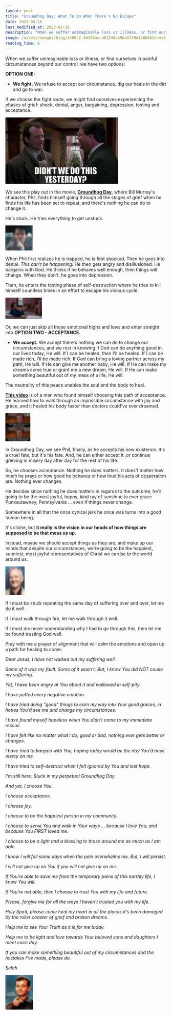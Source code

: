 ```yaml
---
layout: post
title: "Groundhog Day: What To Do When There's No Escape"
date: 2023-03-18
last_modified_at: 2023-03-18
description: "When we suffer unimaginable loss or illness, or find ourselves in painful circumstances beyond our control, we have two options:"
image: /assets/images/blog/3400c2_40199accd01240be9da5739e148b8b5d~mv2.png
reading_time: 6
---
```


When we suffer unimaginable loss or illness, or find ourselves in painful circumstances beyond our control, we have two options:

**OPTION ONE:**

*   **We fight.** We refuse to accept our circumstance, dig our heals in the dirt and go to war.
    

If we choose the fight route, we _might_ find ourselves experiencing the phases of grief: shock, denial, anger, bargaining, depression, testing and acceptance.

![ree](/assets/images/blog/3400c2_40199accd01240be9da5739e148b8b5d~mv2.png)

We see this play out in the movie, [**Groundhog Day**](https://www.amazon.com/Groundhog-Day-Bill-Murray/dp/B000SP1SH6), where Bill Murray's character, Phil, finds himself going through all the stages of grief when he finds his life has been set to repeat, and there's nothing he can do to change it.

He's stuck. He tries everything to get unstuck.

![ree](/assets/images/blog/3400c2_80cd41c71c6f494eb732c55efdc002db~mv2.png)

When Phil first realizes he is trapped, he is first shocked. Then he goes into denial. _This can't be happening!_ He then gets angry and disillusioned. He bargains with God. He thinks if he behaves well enough, then things will change. When they don't, he goes into depression.

Then, he enters the testing phase of self-destruction where he tries to kill himself countless times in an effort to escape his vicious cycle.

![ree](/assets/images/blog/3400c2_e1d2bf020d1740de858f20893d68cc5b~mv2.png)

Or, we can just skip all those emotional highs and lows and enter straight into **OPTION TWO - ACCEPTANCE.**

*   **We accept.** We accept there's nothing we can do to change our circumstances, and we rest in knowing if God can do anything good in our lives today, He will. If I can be healed, then I'll be healed. If I can be made rich, I'll be made rich. If God can bring a loving partner across my path, He will. If He can give me another baby, He will. If He can make my dreams come true or grant me a new dream, He will. If He can make something beautiful out of my mess of a life, He will.
    

The neutrality of this peace enables the soul and the body to heal.

[**This video**](https://www.tiktok.com/t/ZTR7gh2Fu/) is of a man who found himself choosing this path of acceptance. He learned how to walk through an impossible circumstance with joy and grace, and it healed his body faster than doctors could've ever dreamed.

![ree](/assets/images/blog/3400c2_51371701a43b4f5fbe629c027cdb662e~mv2.png)

In Groundhog Day, we see Phil, finally, as he accepts his new existence. It's a cruel fate, but it's his fate. And, he can either accept it ,or continue grieving in misery day after day for the rest of his life.

So, he chooses acceptance. Nothing he does matters. It does't matter how much he prays or how good he behaves or how loud his acts of desperation are. Nothing ever changes.

He decides since nothing he does matters in regards to the outcome, he's going to be the most joyful, happy, kind ray of sunshine to ever grace Punxsutawney, Pennsylvania ... even if things never change.

Somewhere in all that the once cynical jerk he once was turns into a good human being.

It's cliche, but **it really is the vision in our heads of how things are supposed to be that mess us up.**

Instead, maybe we should accept things as they are, and make up our minds that despite our circumstances, we're going to be the happiest, sunniest, most joyful representatives of Christ we can be to the world around us.

![ree](/assets/images/blog/3400c2_6ffcb03aab5c417db7602021557a8f2d~mv2.png)

If I must be stuck repeating the same day of suffering over and over, let me do it well.

If I must walk through fire, let me walk through it well.

If I must die never understanding why I had to go through this, then let me be found trusting God well.

Pray with me a prayer of alignment that will calm the emotions and open up a path for healing to come:

_Dear Jesus, I have not walked out my suffering well._

_Some of it was my fault. Some of it wasn't. But, I know You did NOT cause my suffering._

_Yet, I have been angry at You about it and wallowed in self-pity._

_I have petted every negative emotion._

_I have tried doing "good" things to earn my way into Your good graces, in hopes You'd see me and change my circumstances._

_I have found myself hopeless when You didn't come to my immediate rescue._

_I have felt like no matter what I do, good or bad, nothing ever gets better or changes._

_I have tried to bargain with You, hoping today would be the day You'd have mercy on me._

_I have tried to self-destruct when I felt ignored by You and lost hope._

_I'm still here. Stuck in my perpetual Groundhog Day._

_And yet, I choose You._

_I choose acceptance._

_I choose joy._

_I choose to be the happiest person in my community._

_I choose to serve You and walk in Your ways ... because I love You, and because You FIRST loved me._

_I choose to be a light and a blessing to those around me as much as I am able._

_I know I will fail some days when the pain overwhelms me. But, I will persist._

_I will not give up on You if you will not give up on me._

_If You're able to save me from the temporary pains of this earthly life, I know You will._

_If You're not able, then I choose to trust You with my life and future._

_Please, forgive me for all the ways I haven't trusted you with my life._

_Holy Spirit, please come heal my heart in all the places it's been damaged by the roller coaster of grief and broken dreams._

_Help me to see Your Truth as it is for me today._

_Help me to be light and love towards Your beloved sons and daughters I meet each day._

_If you can make something beautiful out of my circumstances and the mistakes I've made, please do._

_Selah_

![ree](/assets/images/blog/3400c2_cf52b7ffb0994f4b8361477708ac8667~mv2.png)
